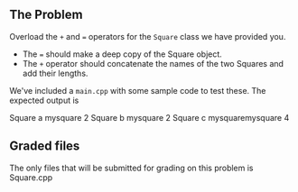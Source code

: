 ## The Problem
Overload the `+` and `=` operators for the `Square` class we have provided you.

- The `=` should make a deep copy of the Square object.
- The `+` operator should concatenate the names of the two Squares and add their lengths.

We've included a `main.cpp` with some sample code to test these. The expected output is

Square a mysquare 2
Square b mysquare 2
Square c mysquaremysquare 4

## Graded files
The only files that will be submitted for grading on this problem is Square.cpp

